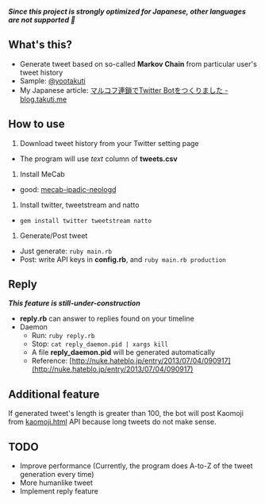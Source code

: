 ***Since this project is strongly optimized for Japanese, other languages are not supported :sushi:***

## What's this?

- Generate tweet based on so-called **Markov Chain** from particular user's tweet history
- Sample: [@yootakuti](https://twitter.com/yootakuti)
- My Japanese article: [マルコフ連鎖でTwitter Botをつくりました - blog.takuti.me](http://blog.takuti.me/twitter-bot/)

## How to use

1. Download tweet history from your Twitter setting page
  - The program will use *text* column of **tweets.csv**
1. Install MeCab
  - good: [mecab-ipadic-neologd](https://github.com/neologd/mecab-ipadic-neologd)
1. Install twitter, tweetstream and natto
  - ```gem install twitter tweetstream natto```
1. Generate/Post tweet
  - Just generate: `ruby main.rb`
  - Post: write API keys in **config.rb**, and `ruby main.rb production`

## Reply

***This feature is still-under-construction***

- **reply.rb** can answer to replies found on your timeline
- Daemon
  - Run: `ruby reply.rb`
  - Stop: `cat reply_daemon.pid | xargs kill`
  - A file **reply_daemon.pid** will be generated automatically
  - Reference: [http://nuke.hateblo.jp/entry/2013/07/04/090917](http://nuke.hateblo.jp/entry/2013/07/04/090917)

## Additional feature

If generated tweet's length is greater than 100, the bot will post Kaomoji from [kaomoji.html](https://github.com/tatat/kaomoji.html) API because long tweets do not make sense.

## TODO

- Improve performance (Currently, the program does A-to-Z of the tweet generation every time)
- More humanlike tweet
- Implement reply feature
